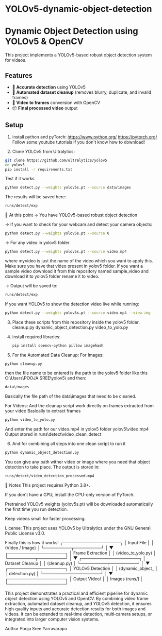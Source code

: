 ﻿# YOLOv5-dynamic-object-detection

# Dynamic Object Detection using YOLOv5 & OpenCV

This project implements a YOLOv5-based robust object detection system for videos.

## Features
- 🎯 **Accurate detection** using YOLOv5
- 🧹 **Automated dataset cleanup** (removes blurry, duplicate, and invalid frames)
- 🎥 **Video to frames** conversion with OpenCV
- 📦 **Final processed video** output

## Setup
1. Install python and pyTorch:
https://www.python.org/
https://pytorch.org/
Follow some youtube tutorials if you don't know how to download!


2. Clone YOLOv5 from Ultralytics:
```bash
git clone https://github.com/ultralytics/yolov5
cd yolov5
pip install -r requirements.txt
```
Test if it works
```bash
python detect.py --weights yolov5s.pt --source data/images
```
The results will be saved here:
```bash
runs/detect/exp
```
📌 At this point → You have YOLOv5-based robust object detection

-> If you want to check for your webcam and detect your camera objects:
  ```bash
  python detect.py --weights yolov5s.pt --source 0
  ```
-> For any video in yolov5 folder
  ```bash
  python detect.py --weights yolov5s.pt --source video.mp4
  ```
where myvideo is just the name of the video which you want to apply this. Make sure you have that video present in yolov5 folder.
If you want a sample video download it from this repository named sample_video and download it to yolov5 folder rename it to video.

-> Output will be saved to:
```bash
runs/detect/exp
```

If you want YOLOv5 to show the detection video live while running:
```bash
python detect.py --weights yolov5s.pt --source video.mp4 --view-img
```


3. Place these scripts from this repository inside the yolov5 folder.
     cleanup.py
     dynamic_object_detection.py
     video_to_yolo.py


4. Install required libraries:
   ```bash  
   pip install opencv-python pillow imagehash
   ```

5. For the Automated Data Cleanup:
  For Images:
  ```bash
  python cleanup.py
  ```
  then the file name to be entered is the path to the yolov5 folder like this C:\Users\POOJA SREE\yolov5\ and then:
  ```bash
  data\images
  ```
  Basically the file path of the data\images that need to be cleaned.

  For Videos:
  And the cleanup script work directly on frames extracted from your video
  Basically to extract frames
  ```bash
  python video_to_yolo.py
  ```
  And enter the path for our video.mp4 in yolov5 folder yolov5\video.mp4
  Output stored in runs\detect\video_clean_detect


6. And for combining all steps into one clean script to run it
  ```bash
  python dynamic_object_detection.py
  ```
  You can give any path wither video or image where you need that object detection to take place.
  The output is stored in:
  ```bash
  runs/detect/video_detection_processed.mp4
  ```


📌 Notes
This project requires Python 3.8+.

If you don't have a GPU, install the CPU-only version of PyTorch.

Pretrained YOLOv5 weights (yolov5s.pt) will be downloaded automatically the first time you run detection.

Keep videos small for faster processing.


License:
This project uses YOLOv5 by Ultralytics under the GNU General Public License v3.0.


Finally this is how it works!
   ┌───────────────────┐
   │   Input File       │
   │ (Video / Image)    │
   └─────────┬─────────┘
             │
             ▼
   ┌───────────────────┐
   │ Frame Extraction   │
   │ (video_to_yolo.py) │
   └─────────┬─────────┘
             │
             ▼
   ┌───────────────────┐
   │ Dataset Cleanup    │
   │ (cleanup.py)       │
   └─────────┬─────────┘
             │
             ▼
   ┌───────────────────┐
   │ YOLOv5 Detection   │
   │ (dynamic_object_   │
   │ detection.py)      │
   └─────────┬─────────┘
             │
             ▼
   ┌───────────────────┐
   │ Output Video/      │
   │ Images (runs/)     │
   └───────────────────┘

This project demonstrates a practical and efficient pipeline for dynamic object detection using YOLOv5 and OpenCV.
By combining video frame extraction, automated dataset cleanup, and YOLOv5 detection, it ensures high‑quality inputs and accurate detection results for both images and videos.
It can be extended to real‑time detection, multi‑camera setups, or integrated into larger computer vision systems.

Author
Pooja Sree Yarravarapu
